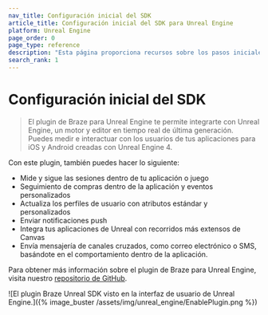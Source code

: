 ```yaml
---
nav_title: Configuración inicial del SDK
article_title: Configuración inicial del SDK para Unreal Engine
platform: Unreal Engine
page_order: 0
page_type: reference
description: "Esta página proporciona recursos sobre los pasos iniciales de configuración del SDK para el complemento Braze de Unreal Engine."
search_rank: 1
---
```


# Configuración inicial del SDK

> El plugin de Braze para Unreal Engine te permite integrarte con Unreal Engine, un motor y editor en tiempo real de última generación. Puedes medir e interactuar con los usuarios de tus aplicaciones para iOS y Android creadas con Unreal Engine 4. 

Con este plugin, también puedes hacer lo siguiente:
* Mide y sigue las sesiones dentro de tu aplicación o juego
* Seguimiento de compras dentro de la aplicación y eventos personalizados
* Actualiza los perfiles de usuario con atributos estándar y personalizados
* Enviar notificaciones push
* Integra tus aplicaciones de Unreal con recorridos más extensos de Canvas
* Envía mensajería de canales cruzados, como correo electrónico o SMS, basándote en el comportamiento dentro de la aplicación.

Para obtener más información sobre el plugin de Braze para Unreal Engine, visita nuestro [repositorio de GitHub](https://github.com/braze-inc/braze-unreal-sdk).

![El plugin Braze Unreal SDK visto en la interfaz de usuario de Unreal Engine.]({% image_buster /assets/img/unreal_engine/EnablePlugin.png %})

